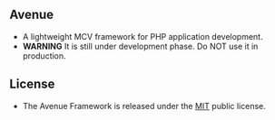 ## Avenue
- A lightweight MCV framework for PHP application development.
- **WARNING** It is still under development phase. Do NOT use it in production.

## License
- The Avenue Framework is released under the [MIT](https://github.com/borisding/avenue/blob/master/LICENSE.md) public license.